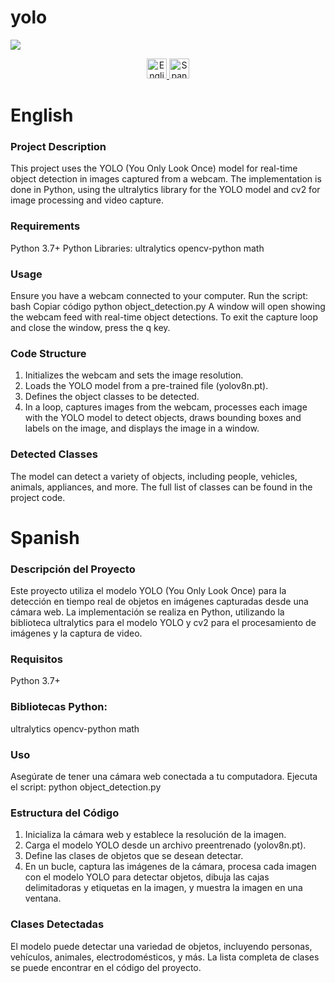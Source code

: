# yolo
![](yolo_pet.png)
<p align="center">
  <a href="#english">
    <img src="https://raw.githubusercontent.com/lipis/flag-icon-css/master/flags/4x3/gb.svg" alt="English" width="32" height="32">
  </a>
  <a href="#spanish">
    <img src="https://raw.githubusercontent.com/lipis/flag-icon-css/master/flags/4x3/es.svg" alt="Spanish" width="32" height="32">
  </a>
</p>

# English
### Project Description
This project uses the YOLO (You Only Look Once) model for real-time object detection in images captured from a webcam. The implementation is done in Python, using the ultralytics library for the YOLO model and cv2 for image processing and video capture.

### Requirements
Python 3.7+
Python Libraries:
ultralytics
opencv-python
math
### Usage
Ensure you have a webcam connected to your computer.
Run the script:
bash
Copiar código
python object_detection.py
A window will open showing the webcam feed with real-time object detections. To exit the capture loop and close the window, press the q key.
### Code Structure
1. Initializes the webcam and sets the image resolution.
2. Loads the YOLO model from a pre-trained file (yolov8n.pt).
3. Defines the object classes to be detected.
4. In a loop, captures images from the webcam, processes each image with the YOLO model to detect objects, draws bounding boxes and labels on the image, and displays the image in a window.
### Detected Classes
The model can detect a variety of objects, including people, vehicles, animals, appliances, and more. The full list of classes can be found in the project code.

# Spanish
### Descripción del Proyecto
Este proyecto utiliza el modelo YOLO (You Only Look Once) para la detección en tiempo real de objetos en imágenes capturadas desde una cámara web. La implementación se realiza en Python, utilizando la biblioteca ultralytics para el modelo YOLO y cv2 para el procesamiento de imágenes y la captura de video.

### Requisitos
Python 3.7+
### Bibliotecas Python:
ultralytics
opencv-python
math
### Uso
Asegúrate de tener una cámara web conectada a tu computadora.
Ejecuta el script: python object_detection.py
### Estructura del Código
1. Inicializa la cámara web y establece la resolución de la imagen.
2. Carga el modelo YOLO desde un archivo preentrenado (yolov8n.pt).
3. Define las clases de objetos que se desean detectar.
4. En un bucle, captura las imágenes de la cámara, procesa cada imagen con el modelo YOLO para detectar objetos, dibuja las cajas delimitadoras y etiquetas en la imagen, y muestra la imagen en una ventana.
### Clases Detectadas
El modelo puede detectar una variedad de objetos, incluyendo personas, vehículos, animales, electrodomésticos, y más. La lista completa de clases se puede encontrar en el código del proyecto.
